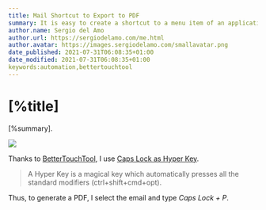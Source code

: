 ```yaml
---
title: Mail Shortcut to Export to PDF
summary: It is easy to create a shortcut to a menu item of an application
author.name: Sergio del Amo
author.url: https://sergiodelamo.com/me.html
author.avatar: https://images.sergiodelamo.com/smallavatar.png 
date_published: 2021-07-31T06:08:35+01:00
date_modified: 2021-07-31T06:08:35+01:00
keywords:automation,bettertouchtool
---
```


# [%title]

[%summary].

![](https://images.sergiodelamo.com/preferences-keyboard-app-shortcuts-mail-export-as-pdf.png)

Thanks to [BetterTouchTool](https://folivora.ai), I use [Caps Lock as Hyper Key](https://docs.folivora.ai/docs/1004_hyper_key.html). 

> A Hyper Key is a magical key which automatically presses all the standard modifiers (ctrl+shift+cmd+opt).

Thus, to generate a PDF, I select the email and type _Caps Lock + P_. 

